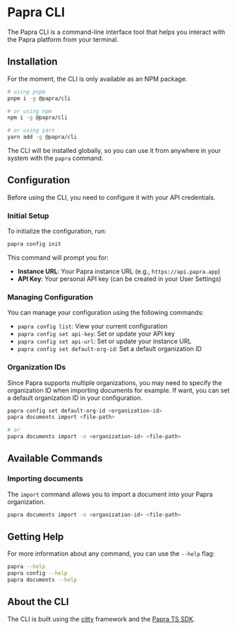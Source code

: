 # Papra CLI

The Papra CLI is a command-line interface tool that helps you interact with the Papra platform from your terminal.

## Installation

For the moment, the CLI is only available as an NPM package.

```bash
# using pnpm
pnpm i -g @papra/cli

# or using npm
npm i -g @papra/cli

# or using yarn
yarn add -g @papra/cli
```

The CLI will be installed globally, so you can use it from anywhere in your system with the `papra` command.

## Configuration

Before using the CLI, you need to configure it with your API credentials.

### Initial Setup

To initialize the configuration, run:

```bash
papra config init
```

This command will prompt you for:
- **Instance URL**: Your Papra instance URL (e.g., `https://api.papra.app`)
- **API Key**: Your personal API key (can be created in your User Settings)

### Managing Configuration

You can manage your configuration using the following commands:

- `papra config list`: View your current configuration
- `papra config set api-key`: Set or update your API key
- `papra config set api-url`: Set or update your instance URL
- `papra config set default-org-id`: Set a default organization ID

### Organization IDs

Since Papra supports multiple organizations, you may need to specify the organization ID when importing documents for example. If want, you can set a default organization ID in your configuration.

```bash
papra config set default-org-id <organization-id>
papra documents import <file-path>

# or
papra documents import -o <organization-id> <file-path>
```

## Available Commands

### Importing documents

The `import` command allows you to import a document into your Papra organization.

```bash
papra documents import -o <organization-id> <file-path>
```

## Getting Help

For more information about any command, you can use the `--help` flag:

```bash
papra --help
papra config --help
papra documents --help
```

## About the CLI

The CLI is built using the [citty](https://github.com/unjs/citty) framework and the [Papra TS SDK](https://github.com/papra-hq/papra/tree/main/packages/api-sdk).
